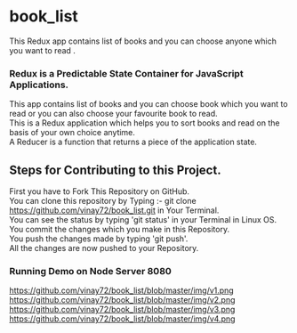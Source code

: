 # book_list
This Redux app contains list of books and you can choose anyone which you want to read . 
### Redux is a Predictable State Container for JavaScript Applications.
This app contains list of books and you can choose book which you want to read or you can  also choose your favourite book to read.<br>
This is a Redux application which helps you to sort books and read on the basis of your own choice anytime.<br>
A Reducer is a function that returns a piece of the application state. <br>
## Steps for Contributing to this Project.
First you have to Fork This Repository on GitHub.<br>
You can clone this repository by Typing :- git clone https://github.com/vinay72/book_list.git in Your Terminal.<br>
You can see the status by typing 'git status' in your Terminal in Linux OS.<br>
You commit the changes which you make in this Repository.<br>
You push the changes made by typing 'git push'.<br>
All the changes are now pushed to your Repository.<br>
### Running Demo on Node Server 8080
https://github.com/vinay72/book_list/blob/master/img/v1.png <br>
https://github.com/vinay72/book_list/blob/master/img/v2.png <br>
https://github.com/vinay72/book_list/blob/master/img/v3.png <br>
https://github.com/vinay72/book_list/blob/master/img/v4.png

